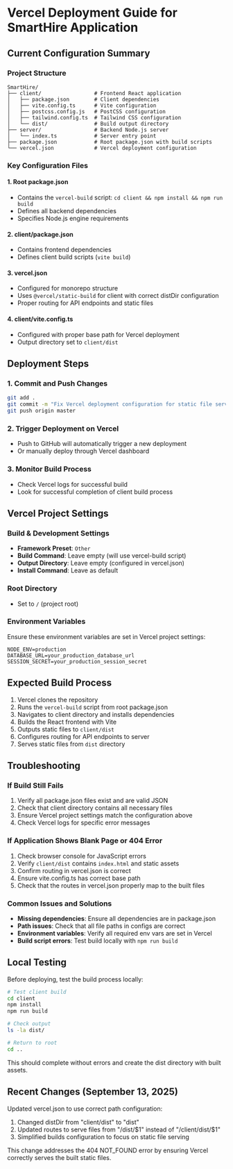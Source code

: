 # Vercel Deployment Guide for SmartHire Application

## Current Configuration Summary

### Project Structure
```
SmartHire/
├── client/                 # Frontend React application
│   ├── package.json        # Client dependencies
│   ├── vite.config.ts      # Vite configuration
│   ├── postcss.config.js   # PostCSS configuration
│   ├── tailwind.config.ts  # Tailwind CSS configuration
│   └── dist/               # Build output directory
├── server/                 # Backend Node.js server
│   └── index.ts            # Server entry point
├── package.json            # Root package.json with build scripts
└── vercel.json             # Vercel deployment configuration
```

### Key Configuration Files

#### 1. Root package.json
- Contains the `vercel-build` script: `cd client && npm install && npm run build`
- Defines all backend dependencies
- Specifies Node.js engine requirements

#### 2. client/package.json
- Contains frontend dependencies
- Defines client build scripts (`vite build`)

#### 3. vercel.json
- Configured for monorepo structure
- Uses `@vercel/static-build` for client with correct distDir configuration
- Proper routing for API endpoints and static files

#### 4. client/vite.config.ts
- Configured with proper base path for Vercel deployment
- Output directory set to `client/dist`

## Deployment Steps

### 1. Commit and Push Changes
```bash
git add .
git commit -m "Fix Vercel deployment configuration for static file serving"
git push origin master
```

### 2. Trigger Deployment on Vercel
- Push to GitHub will automatically trigger a new deployment
- Or manually deploy through Vercel dashboard

### 3. Monitor Build Process
- Check Vercel logs for successful build
- Look for successful completion of client build process

## Vercel Project Settings

### Build & Development Settings
- **Framework Preset**: `Other`
- **Build Command**: Leave empty (will use vercel-build script)
- **Output Directory**: Leave empty (configured in vercel.json)
- **Install Command**: Leave as default

### Root Directory
- Set to `/` (project root)

### Environment Variables
Ensure these environment variables are set in Vercel project settings:
```
NODE_ENV=production
DATABASE_URL=your_production_database_url
SESSION_SECRET=your_production_session_secret
```

## Expected Build Process

1. Vercel clones the repository
2. Runs the `vercel-build` script from root package.json
3. Navigates to client directory and installs dependencies
4. Builds the React frontend with Vite
5. Outputs static files to `client/dist`
6. Configures routing for API endpoints to server
7. Serves static files from `dist` directory

## Troubleshooting

### If Build Still Fails
1. Verify all package.json files exist and are valid JSON
2. Check that client directory contains all necessary files
3. Ensure Vercel project settings match the configuration above
4. Check Vercel logs for specific error messages

### If Application Shows Blank Page or 404 Error
1. Check browser console for JavaScript errors
2. Verify `client/dist` contains `index.html` and static assets
3. Confirm routing in vercel.json is correct
4. Ensure vite.config.ts has correct base path
5. Check that the routes in vercel.json properly map to the built files

### Common Issues and Solutions
- **Missing dependencies**: Ensure all dependencies are in package.json
- **Path issues**: Check that all file paths in configs are correct
- **Environment variables**: Verify all required env vars are set in Vercel
- **Build script errors**: Test build locally with `npm run build`

## Local Testing

Before deploying, test the build process locally:
```bash
# Test client build
cd client
npm install
npm run build

# Check output
ls -la dist/

# Return to root
cd ..
```

This should complete without errors and create the dist directory with built assets.

## Recent Changes (September 13, 2025)

Updated vercel.json to use correct path configuration:
1. Changed distDir from "client/dist" to "dist" 
2. Updated routes to serve files from "/dist/$1" instead of "/client/dist/$1"
3. Simplified builds configuration to focus on static file serving

This change addresses the 404 NOT_FOUND error by ensuring Vercel correctly serves the built static files.